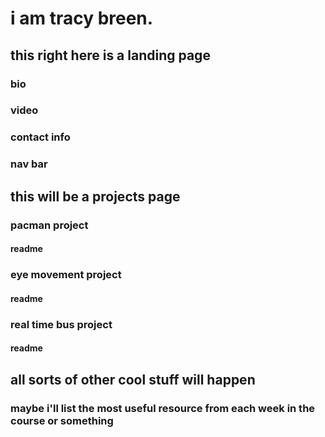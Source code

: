 # i am tracy breen.
## this right here is a landing page
### bio
### video
### contact info
### nav bar
## this will be a projects page
### pacman project
#### readme
### eye movement project
#### readme
### real time bus project
#### readme
## all sorts of other cool stuff will happen
### maybe i'll list the most useful resource from each week in the course or something
